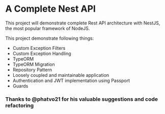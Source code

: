 # A Complete Nest API

This project will demonstrate complete Rest API architecture with NestJS, the most popular framework of NodeJS.

This project demonstrate following things:
<br>
<ul>
<li>Custom Exception Filters</li>
<li>Custom Exception Handling</li>
<li>TypeORM</li>
<li>TypeORM Migration</li>
<li>Repository Pattern</li>
<li>Loosely coupled and maintainable application</li>
<li>Authentication and JWT implementation using Passport</li>
<li>Guards</li>
</ul>

### Thanks to @phatvo21 for his valuable suggestions and code refactoring

